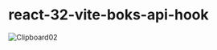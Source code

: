 # react-32-vite-boks-api-hook

![Clipboard02](https://user-images.githubusercontent.com/61388692/197008435-e6142c25-8ce4-44a6-8af3-3ed94eedf4bb.jpg)
